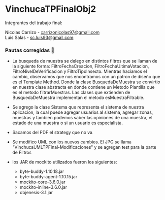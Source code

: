 # VinchucaTPFinalObj2

Integrantes del trabajo final: 

Nicolas Carrizo - carrizonicolas97@gmail.com
<br>
Luis Salas - sc.luis93@gmail.com

### Pautas corregidas 📌

* La busqueda de muestra se delego en distintos filtros que se llaman de la siguiente forma: FiltroFechaCreacion, FiltroFechaUltimaVotacion, FiltroNivelDeVerificacion
  y FiltroTipoInsecto. Mientras haciamos el cambio, observamos que nos encontramos con un patron de diseño que es el Template Method. Donde la clase BusquedaDeMuestra se   convirtio en nuestra clase abstracta en donde contiene un Metodo Plantilla que es el metodo filtrarMuestras. Las clases que extienden de BusquedaDeMuestra implementan   el metodo esMuestraFiltrable.
 
* Se agrego la clase Sistema que representa el sistema de nuestra aplicacion, la cual puede agregar usuarios al sistema, agregar zonas, muestras y tambien podemos saber
  las opiniones de una muestra, el estado de una muestra o si un usuario es especialista. 
 
* Sacamos del PDF el strategy que no va. 

* Se modifico UML con los nuevos cambios. El JPG se llama "VinchucaUMLTPFinal-Modificaciones" y se agregan test para la parte de Filtros

* los JAR de mockito utilizados fueron los siguientes:
 
   - byte-buddy-1.10.18.jar
   - byte-buddy-agent-1.10.15.jar
   - mockito-core-3.6.0.jar
   - mockito-inline-3.6.0.jar
   - objenesis-3.1.jar

<br>
